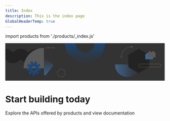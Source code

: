 ```yaml
---
title: Index
description: This is the index page
GlobalHeaderTemp: true  
---
```

import products from './products/_index.js'

<Hero slots="image, heading, text" variant="fullwidth" background="rgb(51, 51, 51)" />

![IO banner](images/io-banner.png)

# Start building today

Explore the APIs offered by products and view documentation

<ProductCardFilter products={products} />